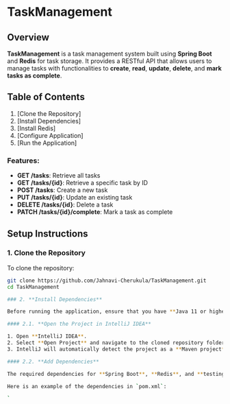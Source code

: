 # TaskManagement

## Overview
**TaskManagement** is a task management system built using **Spring Boot** and **Redis** for task storage. It provides a RESTful API that allows users to manage tasks with functionalities to **create**, **read**, **update**, **delete**, and **mark tasks as complete**. 

## Table of Contents
1. [Clone the Repository]
2. [Install Dependencies]
3. [Install Redis]
4. [Configure Application]
5. [Run the Application]

### Features:
- **GET /tasks**: Retrieve all tasks
- **GET /tasks/{id}**: Retrieve a specific task by ID
- **POST /tasks**: Create a new task
- **PUT /tasks/{id}**: Update an existing task
- **DELETE /tasks/{id}**: Delete a task
- **PATCH /tasks/{id}/complete**: Mark a task as complete

## Setup Instructions

### 1. Clone the Repository
To clone the repository:
```bash
git clone https://github.com/Jahnavi-Cherukula/TaskManagement.git
cd TaskManagement

### 2. **Install Dependencies**

Before running the application, ensure that you have **Java 11 or higher** and **Maven** installed.

#### 2.1. **Open the Project in IntelliJ IDEA**

1. Open **IntelliJ IDEA**.
2. Select **Open Project** and navigate to the cloned repository folder.
3. IntelliJ will automatically detect the project as a **Maven project**. If not, ensure that **Maven** is correctly configured in IntelliJ. You can check this in the **Maven** panel on the right side.

#### 2.2. **Add Dependencies**

The required dependencies for **Spring Boot**, **Redis**, and **testing** are already included in the `pom.xml` file.

Here is an example of the dependencies in `pom.xml`:

`







